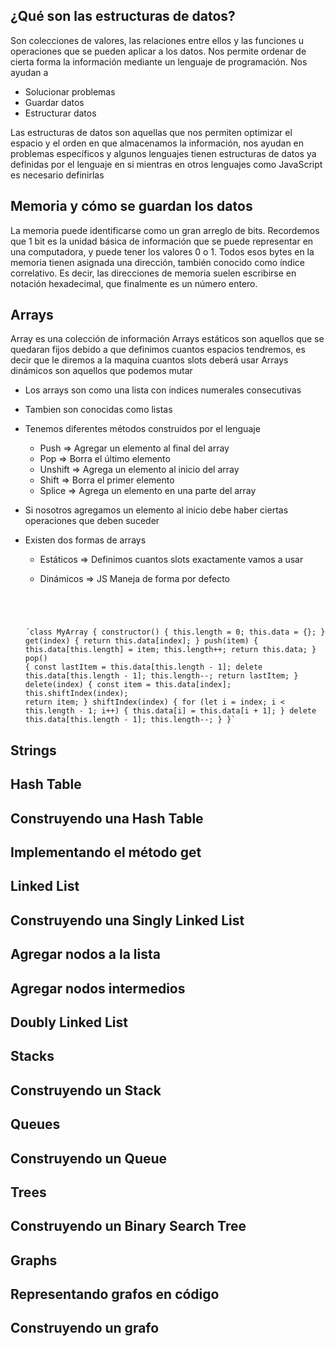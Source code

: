 ## ¿Qué son las estructuras de datos?

Son colecciones de valores, las relaciones entre ellos y las funciones u operaciones que se pueden aplicar a los datos. Nos permite ordenar de cierta forma la información mediante un lenguaje de programación.
Nos ayudan a

- Solucionar problemas
- Guardar datos
- Estructurar datos

Las estructuras de datos son aquellas que nos permiten optimizar el espacio y el orden en que almacenamos la información, nos ayudan en problemas específicos y algunos lenguajes tienen estructuras de datos ya definidas por el lenguaje en si mientras en otros lenguajes como JavaScript es necesario definirlas

## Memoria y cómo se guardan los datos

La memoria puede identificarse como un gran arreglo de bits. Recordemos que 1 bit es la unidad básica de información que se puede representar en una computadora, y puede tener los valores 0 o 1.
Todos esos bytes en la memoria tienen asignada una dirección, también conocido como índice correlativo. Es decir, las direcciones de memoria suelen escribirse en notación hexadecimal, que finalmente es un número entero.

## Arrays

Array es una colección de información
Arrays estáticos son aquellos que se quedaran fijos debido a que definimos cuantos espacios tendremos, es decir que le diremos a la maquina cuantos slots deberá usar
Arrays dinámicos son aquellos que podemos mutar

- Los arrays son como una lista con indices numerales consecutivas
- Tambien son conocidas como listas
- Tenemos diferentes métodos construidos por el lenguaje
  - Push ⇒ Agregar un elemento al final del array
  - Pop ⇒ Borra el último elemento
  - Unshift ⇒ Agrega un elemento al inicio del array
  - Shift ⇒ Borra el primer elemento
  - Splice ⇒ Agrega un elemento en una parte del array
- Si nosotros agregamos un elemento al inicio debe haber ciertas operaciones que deben suceder
- Existen dos formas de arrays

  - Estáticos ⇒ Definimos cuantos slots exactamente vamos a usar
  - Dinámicos ⇒ JS Maneja de forma por defecto

    <code>
  ´class MyArray {
      constructor() {
        this.length = 0;
        this.data = {};
      }
      get(index) {
        return this.data[index];
      }
      push(item) {
        this.data[this.length] = item;
        this.length++;
        return this.data;
      }
      pop() {
        const lastItem = this.data[this.length - 1];
        delete this.data[this.length - 1];
        this.length--;
        return lastItem;
      }
      delete(index) {
        const item = this.data[index];
        this.shiftIndex(index);
        return item;
      }
      shiftIndex(index) {
        for (let i = index; i < this.length - 1; i++) {
          this.data[i] = this.data[i + 1];
        }
        delete this.data[this.length - 1];
        this.length--;
      }
    }`
    </code>

## Strings

## Hash Table

## Construyendo una Hash Table

## Implementando el método get

## Linked List

## Construyendo una Singly Linked List

## Agregar nodos a la lista

## Agregar nodos intermedios

## Doubly Linked List

## Stacks

## Construyendo un Stack

## Queues

## Construyendo un Queue

## Trees

## Construyendo un Binary Search Tree

## Graphs

## Representando grafos en código

## Construyendo un grafo
